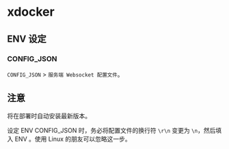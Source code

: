 # xdocker
## ENV 设定

### CONFIG_JSON
`CONFIG_JSON` > `服务端 Websocket 配置文件`。

## 注意

将在部署时自动安装最新版本。

设定 ENV CONFIG_JSON 时，务必将配置文件的换行符 `\r\n` 变更为 `\n`，然后填入 ENV 。使用 Linux 的朋友可以忽略这一步。
